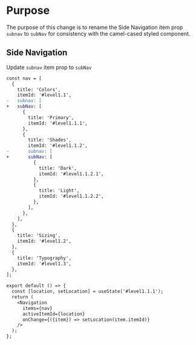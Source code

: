 # Purpose

The purpose of this change is to rename the Side Navigation item prop `subnav` to `subNav` for consistency with the camel-cased styled component.

## Side Navigation

Update `subnav` item prop to `subNav`

```diff
const nav = [
  {
    title: 'Colors',
    itemId: '#level1.1',
-   subnav: [
+   subNav: [
      {
        title: 'Primary',
        itemId: '#level1.1.1',
      },
      {
        title: 'Shades',
        itemId: '#level1.1.2',
-       subnav: [
+       subNav: [
          {
            title: 'Dark',
            itemId: '#level1.1.2.1',
          },
          {
            title: 'Light',
            itemId: '#level1.1.2.2',
          },
        ],
      },
    ],
  },
  {
    title: 'Sizing',
    itemId: '#level1.2',
  },
  {
    title: 'Typography',
    itemId: '#level1.3',
  },
];

export default () => {
  const [location, setLocation] = useState('#level1.1.1');
  return (
    <Navigation
      items={nav}
      activeItemId={location}
      onChange={({item}) => setLocation(item.itemId)}
    />
  );
};
```
